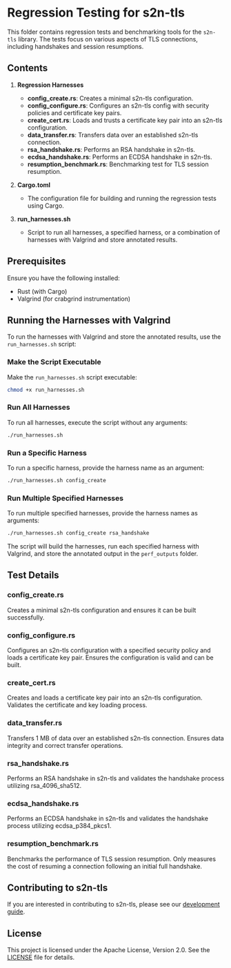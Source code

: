 # Regression Testing for s2n-tls

This folder contains regression tests and benchmarking tools for the `s2n-tls` library. The tests focus on various aspects of TLS connections, including handshakes and session resumptions.

## Contents

1. **Regression Harnesses**
   - **config_create.rs**: Creates a minimal s2n-tls configuration.
   - **config_configure.rs**: Configures an s2n-tls config with security policies and certificate key pairs.
   - **create_cert.rs**: Loads and trusts a certificate key pair into an s2n-tls configuration.
   - **data_transfer.rs**: Transfers data over an established s2n-tls connection.
   - **rsa_handshake.rs**: Performs an RSA handshake in s2n-tls.
   - **ecdsa_handshake.rs**: Performs an ECDSA handshake in s2n-tls.
   - **resumption_benchmark.rs**: Benchmarking test for TLS session resumption.

2. **Cargo.toml**
   - The configuration file for building and running the regression tests using Cargo.

3. **run_harnesses.sh**
   - Script to run all harnesses, a specified harness, or a combination of harnesses with Valgrind and store annotated results.


## Prerequisites

Ensure you have the following installed:
- Rust (with Cargo)
- Valgrind (for crabgrind instrumentation)

## Running the Harnesses with Valgrind
To run the harnesses with Valgrind and store the annotated results, use the `run_harnesses.sh` script:

### Make the Script Executable

Make the `run_harnesses.sh` script executable:

```bash
chmod +x run_harnesses.sh
```

### Run All Harnesses

To run all harnesses, execute the script without any arguments:

```bash
./run_harnesses.sh
```

### Run a Specific Harness

To run a specific harness, provide the harness name as an argument:

```bash
./run_harnesses.sh config_create
```

### Run Multiple Specified Harnesses

To run multiple specified harnesses, provide the harness names as arguments:

```bash
./run_harnesses.sh config_create rsa_handshake
```

The script will build the harnesses, run each specified harness with Valgrind, and store the annotated output in the `perf_outputs` folder.

## Test Details

### config_create.rs

Creates a minimal s2n-tls configuration and ensures it can be built successfully.

### config_configure.rs

Configures an s2n-tls configuration with a specified security policy and loads a certificate key pair. Ensures the configuration is valid and can be built.

### create_cert.rs

Creates and loads a certificate key pair into an s2n-tls configuration. Validates the certificate and key loading process.

### data_transfer.rs

Transfers 1 MB of data over an established s2n-tls connection. Ensures data integrity and correct transfer operations.

### rsa_handshake.rs

Performs an RSA handshake in s2n-tls and validates the handshake process utilizing rsa_4096_sha512.

### ecdsa_handshake.rs

Performs an ECDSA handshake in s2n-tls and validates the handshake process utilizing ecdsa_p384_pkcs1.

### resumption_benchmark.rs

Benchmarks the performance of TLS session resumption. Only measures the cost of resuming a connection following an initial full handshake.

## Contributing to s2n-tls

If you are interested in contributing to s2n-tls, please see our [development guide](https://github.com/aws/s2n-tls/blob/main/docs/DEVELOPMENT-GUIDE.md).

## License

This project is licensed under the Apache License, Version 2.0. See the [LICENSE](LICENSE) file for details.
